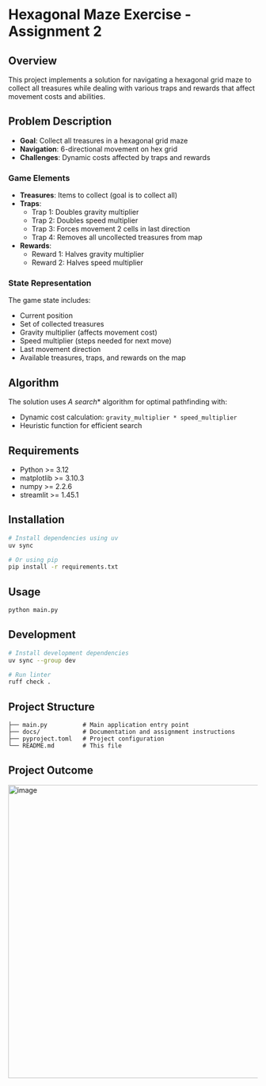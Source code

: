# Hexagonal Maze Exercise - Assignment 2

## Overview
This project implements a solution for navigating a hexagonal grid maze to collect all treasures while dealing with various traps and rewards that affect movement costs and abilities.

## Problem Description
- **Goal**: Collect all treasures in a hexagonal grid maze
- **Navigation**: 6-directional movement on hex grid
- **Challenges**: Dynamic costs affected by traps and rewards

### Game Elements
- **Treasures**: Items to collect (goal is to collect all)
- **Traps**: 
  - Trap 1: Doubles gravity multiplier
  - Trap 2: Doubles speed multiplier  
  - Trap 3: Forces movement 2 cells in last direction
  - Trap 4: Removes all uncollected treasures from map
- **Rewards**:
  - Reward 1: Halves gravity multiplier
  - Reward 2: Halves speed multiplier

### State Representation
The game state includes:
- Current position
- Set of collected treasures
- Gravity multiplier (affects movement cost)
- Speed multiplier (steps needed for next move)
- Last movement direction
- Available treasures, traps, and rewards on the map

## Algorithm
The solution uses **A* search** algorithm for optimal pathfinding with:
- Dynamic cost calculation: `gravity_multiplier * speed_multiplier`
- Heuristic function for efficient search

## Requirements
- Python >= 3.12
- matplotlib >= 3.10.3
- numpy >= 2.2.6
- streamlit >= 1.45.1

## Installation
```bash
# Install dependencies using uv
uv sync

# Or using pip
pip install -r requirements.txt
```

## Usage
```bash
python main.py
```

## Development
```bash
# Install development dependencies
uv sync --group dev

# Run linter
ruff check .
```

## Project Structure
```
├── main.py          # Main application entry point
├── docs/            # Documentation and assignment instructions
├── pyproject.toml   # Project configuration
└── README.md        # This file
```

## Project Outcome
<img width="939" height="592" alt="image" src="https://github.com/user-attachments/assets/e254bb62-4ecd-49a1-8165-4fe7698f867c" />

